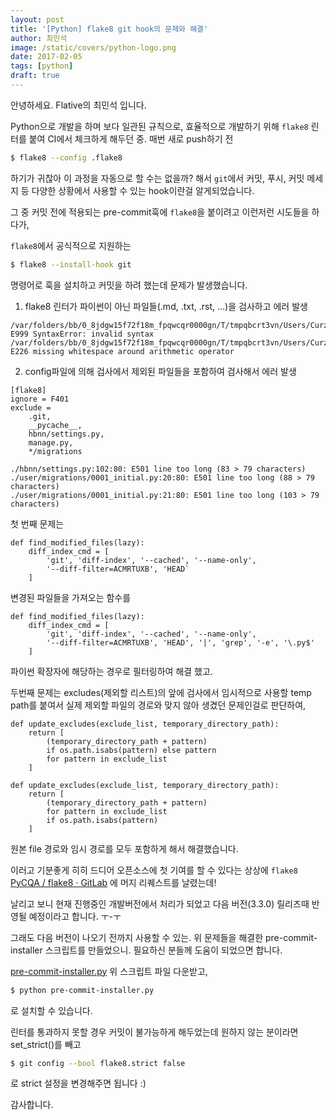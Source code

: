 ```yaml
---
layout: post
title: '[Python] flake8 git hook의 문제와 해결'
author: 최민석
image: /static/covers/python-logo.png
date: 2017-02-05
tags: [python]
draft: true
---
```


안녕하세요. Flative의 최민석 입니다.

Python으로 개발을 하며 보다 일관된 규칙으로, 효율적으로 개발하기 위해 `flake8` 린터를 붙여 CI에서 체크하게 해두던 중. 매번 새로 push하기 전

```bash
$ flake8 --config .flake8
```

하기가 귀찮아 이 과정을 자동으로 할 수는 없을까? 해서 `git`에서 커밋, 푸시, 커밋 메세지 등 다양한 상황에서 사용할 수 있는 hook이란걸 알게되었습니다.

그 중 커밋 전에 적용되는 pre-commit훅에 `flake8`을 붙이려고 이런저런 시도들을 하다가,

`flake8`에서 공식적으로 지원하는

```bash
$ flake8 --install-hook git
```

명령어로 훅을 설치하고 커밋을 하려 했는데 문제가 발생했습니다.

1. flake8 린터가 파이썬이 아닌 파일들(.md, .txt, .rst, …)을 검사하고 에러 발생

```
/var/folders/bb/0_8jdgw15f72f18m_fpqwcqr0000gn/T/tmpqbcrt3vn/Users/Curzy/Workspace/flative/hbnn/hbnn/README.md:3:2:
E999 SyntaxError: invalid syntax
/var/folders/bb/0_8jdgw15f72f18m_fpqwcqr0000gn/T/tmpqbcrt3vn/Users/Curzy/Workspace/flative/hbnn/hbnn/README.md:3:20:
E226 missing whitespace around arithmetic operator
```

2. config파일에 의해 검사에서 제외된 파일들을 포함하여 검사해서 에러 발생

```.flake8
[flake8]
ignore = F401
exclude =
    .git,
    __pycache__,
    hbnn/settings.py,
    manage.py,
    */migrations
```

```
./hbnn/settings.py:102:80: E501 line too long (83 > 79 characters)
./user/migrations/0001_initial.py:20:80: E501 line too long (88 > 79 characters)
./user/migrations/0001_initial.py:21:80: E501 line too long (103 > 79 characters)
```

첫 번째 문제는

``` before
def find_modified_files(lazy):
    diff_index_cmd = [
        'git', 'diff-index', '--cached', '--name-only',
        '--diff-filter=ACMRTUXB', 'HEAD`
    ]
```

변경된 파일들을 가져오는 함수를

``` after
def find_modified_files(lazy):
    diff_index_cmd = [
        'git', 'diff-index', '--cached', '--name-only',
        '--diff-filter=ACMRTUXB', 'HEAD', '|', 'grep', '-e', '\.py$'
    ]
```

파이썬 확장자에 해당하는 경우로 필터링하여 해결 했고.

두번째 문제는
excludes(제외할 리스트)의 앞에 검사에서 임시적으로 사용할 temp path를 붙여서 실제 제외할 파일의 경로와 맞지 않아 생겼던 문제인걸로 판단하여,

``` before
def update_excludes(exclude_list, temporary_directory_path):
    return [
        (temporary_directory_path + pattern)
        if os.path.isabs(pattern) else pattern
        for pattern in exclude_list
    ]
```

``` after
def update_excludes(exclude_list, temporary_directory_path):
    return [
        (temporary_directory_path + pattern)
        for pattern in exclude_list
        if os.path.isabs(pattern)
    ]
```

원본 file 경로와 임시 경로를 모두 포함하게 해서 해결했습니다.

이러고 기분좋게 히히 드디어 오픈소스에 첫 기여를 할 수 있다는 상상에 `flake8`  [PyCQA / flake8 · GitLab](https://gitlab.com/pycqa/flake8) 에 머지 리퀘스트를 날렸는데!

날리고 보니 현재 진행중인 개발버전에서 처리가 되었고 다음 버전(3.3.0) 릴리즈때 반영될 예정이라고 합니다. ㅜ-ㅜ

그래도 다음 버전이 나오기 전까지 사용할 수 있는. 위 문제들을 해결한 pre-commit-installer 스크립트를 만들었으니. 필요하신 분들께 도움이 되었으면 합니다.

[pre-commit-installer.py](https://gist.githubusercontent.com/Curzy/2381055de0ec160ec0b69d325f7e5ef9/raw/542bb8aa5659ab724e154905e1698c309fa7f3e6/pre-commit-installer.py)
위 스크립트 파일 다운받고,

```bash
$ python pre-commit-installer.py
```

로 설치할 수 있습니다.

린터를 통과하지 못할 경우 커밋이 불가능하게 해두었는데 원하지 않는 분이라면 set_strict()를 빼고

```bash
$ git config --bool flake8.strict false
```

로 strict 설정을 변경해주면 됩니다 :)

감사합니다.
